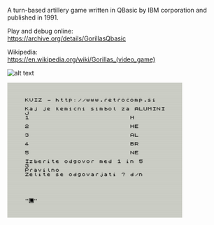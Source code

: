 A turn-based artillery game written in QBasic by IBM corporation and published in 1991.

Play and debug online:<br />
https://archive.org/details/GorillasQbasic<br />

Wikipedia:<br />
https://en.wikipedia.org/wiki/Gorillas_(video_game)

![alt text](https://github.com/RetrocompSi/MS-DOS/tree/main/Projects/Basic/GORILLA.BAS/Gorilla-bas-logo.png )

![alt text](https://github.com/RetrocompSi/ZX-Spectrum/blob/master/Projects/Basic/Kviz/kviz.png)
